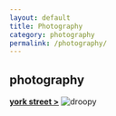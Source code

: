 ```yaml
---
layout: default
title: Photography 
category: photography
permalink: /photography/
---
```


## photography

[**york street >**](/photography/yorkstreet)
![droopy](/assets/galleries/yorkstreet/droopy.jpg)

